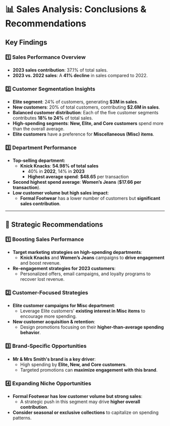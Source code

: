 # 📊 Sales Analysis: Conclusions & Recommendations  

## **Key Findings**  

### **1️⃣ Sales Performance Overview**  
- **2023 sales contribution**: 37.1% of total sales.  
- **2023 vs. 2022 sales**: A **41% decline** in sales compared to 2022.  

### **2️⃣ Customer Segmentation Insights**  
- **Elite segment**: 24% of customers, generating **$3M in sales**.  
- **New customers**: 20% of total customers, contributing **$2.6M in sales**.  
- **Balanced customer distribution**: Each of the five customer segments contributes **18% to 24%** of total sales.  
- **High-spending segments**: **New, Elite, and Core customers** spend more than the overall average.  
- **Elite customers** have a preference for **Miscellaneous (Misc) items**.  

### **3️⃣ Department Performance**  
- **Top-selling department:**  
  - **Knick Knacks**: **54.98% of total sales**  
    - 40% in **2022**, 14% in **2023**  
    - **Highest average spend**: **$48.65** per transaction  
- **Second highest spend average**: **Women’s Jeans** (**$17.66 per transaction**).  
- **Low customer volume but high sales impact**:  
  - **Formal Footwear** has a lower number of customers but **significant sales contribution**.  

---

## **🎯 Strategic Recommendations**  

### **1️⃣ Boosting Sales Performance**  
- **Target marketing strategies on high-spending departments**:  
  - **Knick Knacks** and **Women’s Jeans** campaigns to **drive engagement** and boost revenue.  
- **Re-engagement strategies for 2023 customers**:  
  - Personalized offers, email campaigns, and loyalty programs to recover lost revenue.  

### **2️⃣ Customer-Focused Strategies**  
- **Elite customer campaigns for Misc department**:  
  - Leverage Elite customers' **existing interest in Misc items** to encourage more spending.  
- **New customer acquisition & retention**:  
  - Design promotions focusing on their **higher-than-average spending behavior**.  

### **3️⃣ Brand-Specific Opportunities**  
- **Mr & Mrs Smith's brand is a key driver**:  
  - High spending by **Elite, New, and Core customers**.  
  - Targeted promotions can **maximize engagement with this brand**.  

### **4️⃣ Expanding Niche Opportunities**  
- **Formal Footwear has low customer volume but strong sales**:  
  - A strategic push in this segment may drive **higher overall contribution**.  
- **Consider seasonal or exclusive collections** to capitalize on spending patterns.  
